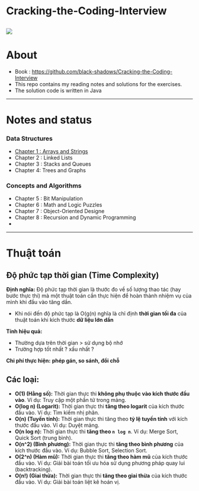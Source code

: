 # Cracking-the-Coding-Interview

## ![](https://images.viblo.asia/87b56be6-44b4-4fa4-8af8-52e88c5e9896.jpg)

# About

- Book : https://github.com/black-shadows/Cracking-the-Coding-Interview
- This repo contains my reading notes and solutions for the exercises.
- The solution code is written in Java

---

# Notes and status

### Data Structures

- [Chapter 1 : Arrays and Strings](https://github.com/dvkhank/Cracking-the-Coding-Interview/tree/main/Chapter1)
- Chapter 2 : Linked Lists
- Chapter 3 : Stacks and Queues
- Chapter 4: Trees and Graphs

### Concepts and Algorithms

- Chapter 5 : Bit Manipulation
- Chapter 6 : Math and Logic Puzzles
- Chapter 7 : Object-Oriented Designe
- Chapter 8 : Recursion and Dynamic Programming
-

---

# Thuật toán

## Độ phức tạp thời gian (Time Complexity)

**Định nghĩa:** Độ phức tạp thời gian là thước đo về số lượng thao tác (hay bước thực thi) mà một thuật toán cần thực hiện để hoàn thành nhiệm vụ của mình khi đầu vào tăng dần.

- Khi nói đến độ phức tạp là O(g(n) nghĩa là chỉ định **thời gian tối đa** của thuật toán khi kích thước **dữ liệu lớn dần**

**Tính hiệu quả:**

- Thường dựa trên thời gian > sử dụng bộ nhớ
- Trường hợp tốt nhất ? xấu nhất ?

**Chi phí thực hiện:** **phép gán, so sánh, đổi chỗ**

## Các loại:

- **O(1) (Hằng số):** Thời gian thực thi **không phụ thuộc vào kích thước đầu vào**. Ví dụ: Truy cập một phần tử trong mảng.
- **O(log n) (Logarit):** Thời gian thực thi **tăng theo logarit** của kích thước đầu vào. Ví dụ: Tìm kiếm nhị phân.
- **O(n) (Tuyến tính):** Thời gian thực thi tăng theo **tỷ lệ tuyến tính** với kích thước đầu vào. Ví dụ: Duyệt mảng.
- **O(n log n):** Thời gian thực thi **tăng theo `n log n`**. Ví dụ: Merge Sort, Quick Sort (trung bình).
- **O(n^2) (Bình phương):** Thời gian thực thi **tăng theo bình phương** của kích thước đầu vào. Ví dụ: Bubble Sort, Selection Sort.
- **O(2^n) (Hàm mũ):** Thời gian thực thi **tăng theo hàm mũ** của kích thước đầu vào. Ví dụ: Giải bài toán tối ưu hóa sử dụng phương pháp quay lui (backtracking).
- **O(n!) (Giai thừa):** Thời gian thực thi **tăng theo giai thừa** của kích thước đầu vào. Ví dụ: Giải bài toán liệt kê hoán vị.

